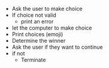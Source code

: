 - Ask the user to make choice
- If choice not valid
  - print an error
- let the computer to make choice
- Print choices (emoji)
- Determine the winner
- Ask the user if they want to continue
- if not
  - Terminate
